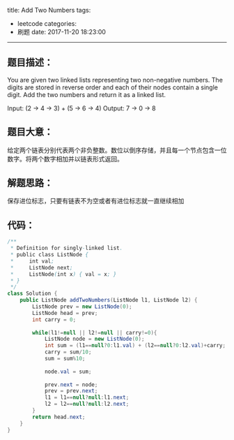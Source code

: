 title: Add Two Numbers
tags:
  - leetcode
categories:
  - 刷题
date: 2017-11-20 18:23:00
---
## 题目描述：

You are given two linked lists representing two non-negative numbers. The digits are stored in reverse order and each of their nodes contain a single digit. Add the two numbers and return it as a linked list.

Input: (2 -> 4 -> 3) + (5 -> 6 -> 4)
Output: 7 -> 0 -> 8

## 题目大意：
给定两个链表分别代表两个非负整数。数位以倒序存储，并且每一个节点包含一位数字。将两个数字相加并以链表形式返回。

## 解题思路：
保存进位标志，只要有链表不为空或者有进位标志就一直继续相加

## 代码：
```java
/**
 * Definition for singly-linked list.
 * public class ListNode {
 *     int val;
 *     ListNode next;
 *     ListNode(int x) { val = x; }
 * }
 */
class Solution {
    public ListNode addTwoNumbers(ListNode l1, ListNode l2) {
        ListNode prev = new ListNode(0);
        ListNode head = prev;
        int carry = 0;
        
        while(l1!=null || l2!=null || carry!=0){
            ListNode node = new ListNode(0);
            int sum = (l1==null?0:l1.val) + (l2==null?0:l2.val)+carry;
            carry = sum/10;
            sum = sum%10;
            
            node.val = sum;
            
            prev.next = node;
            prev = prev.next;
            l1 = l1==null?null:l1.next;
            l2 = l2==null?null:l2.next;
        }
        return head.next;
    }
}
```